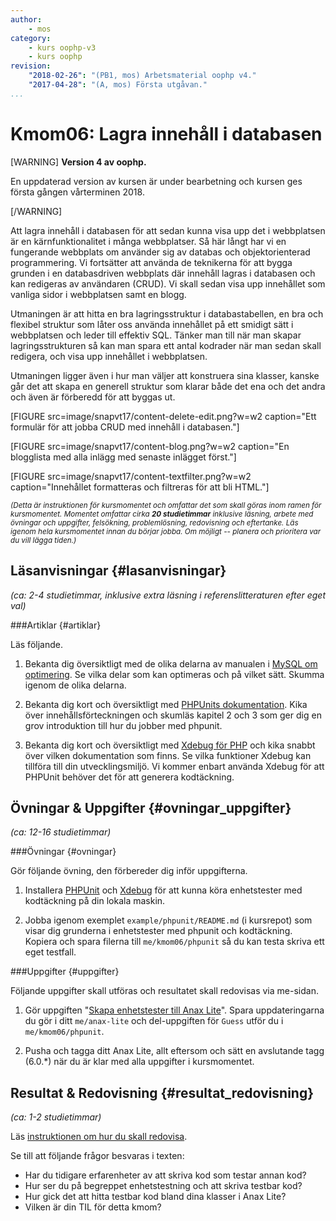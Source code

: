 ```yaml
---
author:
    - mos
category:
    - kurs oophp-v3
    - kurs oophp
revision:
    "2018-02-26": "(PB1, mos) Arbetsmaterial oophp v4."
    "2017-04-28": "(A, mos) Första utgåvan."
...
```

Kmom06: Lagra innehåll i databasen
==================================

[WARNING]
**Version 4 av oophp.**

En uppdaterad version av kursen är under bearbetning och kursen ges första gången vårterminen 2018.

[/WARNING]

Att lagra innehåll i databasen för att sedan kunna visa upp det i webbplatsen är en kärnfunktionalitet i många webbplatser. Så här långt har vi en fungerande webbplats om använder sig av databas och objektorienterad programmering. Vi fortsätter att använda de teknikerna för att bygga grunden i en databasdriven webbplats där innehåll lagras i databasen och kan redigeras av användaren (CRUD). Vi skall sedan visa upp innehållet som vanliga sidor i webbplatsen samt en blogg.

Utmaningen är att hitta en bra lagringsstruktur i databastabellen, en bra och flexibel struktur som låter oss använda innehållet på ett smidigt sätt i webbplatsen och leder till effektiv SQL. Tänker man till när man skapar lagringsstrukturen så kan man spara ett antal kodrader när man sedan skall redigera, och visa upp innehållet i webbplatsen.

Utmaningen ligger även i hur man väljer att konstruera sina klasser, kanske går det att skapa en generell struktur som klarar både det ena och det andra och även är förberedd för att byggas ut.

[FIGURE src=image/snapvt17/content-delete-edit.png?w=w2 caption="Ett formulär för att jobba CRUD med innehåll i databasen."]

[FIGURE src=image/snapvt17/content-blog.png?w=w2 caption="En blogglista med alla inlägg med senaste inlägget först."]

[FIGURE src=image/snapvt17/content-textfilter.png?w=w2 caption="Innehållet formatteras och filtreras för att bli HTML."]

<!--
Introducera backenden till eshopen?
Embryo till eshop sql?

(registrera användare, admin av användare)

Kundvagn
Enhetstesta kundvagn

Inloggning
Enhetstesta inloggning

Guide abstract methods, classes, final interface, trait

Funktionstestning?
Enklare sådan, typ curl?

mockup
prepare testcase, prepare testclass, make mockobject.

Test a trait, interface, abstract class?
Enklare funktionstester.

Enhetstestning mot databas?
-->

<small><i>(Detta är instruktionen för kursmomentet och omfattar det som skall göras inom ramen för kursmomentet. Momentet omfattar cirka **20 studietimmar** inklusive läsning, arbete med övningar och uppgifter, felsökning, problemlösning, redovisning och eftertanke. Läs igenom hela kursmomentet innan du börjar jobba. Om möjligt -- planera och prioritera var du vill lägga tiden.)</i></small>


<!--stop-->




Läsanvisningar  {#lasanvisningar}
---------------------------------

*(ca: 2-4 studietimmar, inklusive extra läsning i referenslitteraturen efter eget val)*



###Artiklar {#artiklar}

Läs följande.

1. Bekanta dig översiktligt med de olika delarna av manualen i [MySQL om optimering](https://dev.mysql.com/doc/refman/5.7/en/optimization.html). Se vilka delar som kan optimeras och på vilket sätt. Skumma igenom de olika delarna.

1. Bekanta dig kort och översiktligt med [PHPUnits dokumentation](https://phpunit.de/manual/current/en/). Kika över innehållsförteckningen och skumläs kapitel 2 och 3 som ger dig en grov introduktion till hur du jobber med phpunit.

1. Bekanta dig kort och översiktligt med [Xdebug för PHP](https://xdebug.org/) och kika snabbt över vilken dokumentation som finns. Se vilka funktioner Xdebug kan tillföra till din utvecklingsmiljö. Vi kommer enbart använda Xdebug för att PHPUnit behöver det för att generera kodtäckning.



Övningar & Uppgifter  {#ovningar_uppgifter}
-------------------------------------------

*(ca: 12-16 studietimmar)*


###Övningar {#ovningar}

Gör följande övning, den förbereder dig inför uppgifterna.

1. Installera [PHPUnit](labbmiljo/phpunit) och [Xdebug](labbmiljo/xdebug) för att kunna köra enhetstester med kodtäckning på din lokala maskin.

1. Jobba igenom exemplet `example/phpunit/README.md` (i kursrepot) som visar dig grunderna i enhetstester med phpunit och kodtäckning. Kopiera och spara filerna till `me/kmom06/phpunit` så du kan testa skriva ett eget testfall.

<!--
Artikel om hur man skriver bra SQL frågor på ett optimerat sätt.
-->



###Uppgifter {#uppgifter}

Följande uppgifter skall utföras och resultatet skall redovisas via me-sidan.

1. Gör uppgiften "[Skapa enhetstester till Anax Lite](uppgift/skapa-enhetstester-till-anax)". Spara uppdateringarna du gör i ditt `me/anax-lite` och del-uppgiften för `Guess` utför du i `me/kmom06/phpunit`.

1. Pusha och tagga ditt Anax Lite, allt eftersom och sätt en avslutande tagg (6.0.\*) när du är klar med alla uppgifter i kursmomentet.

<!--
1. Gör uppgiften "[Dokumentera din ER-modell med Reverse Engineering](uppgift/dokumentera-din-er-modell-med-reverse-engineering)". Spara resultatet i `me/kmom06/er3`. Det är samma sak som du gjort i föregående kmomentent, det handlar om att få med de uppdateringar du nyss gjort.
-->



Resultat & Redovisning  {#resultat_redovisning}
-----------------------------------------------

*(ca: 1-2 studietimmar)*

Läs [instruktionen om hur du skall redovisa](./../redovisa).

Se till att följande frågor besvaras i texten:

* Har du tidigare erfarenheter av att skriva kod som testar annan kod?
* Hur ser du på begreppet enhetstestning och att skriva testbar kod?
* Hur gick det att hitta testbar kod bland dina klasser i Anax Lite?
* Vilken är din TIL för detta kmom?
